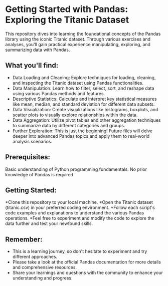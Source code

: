 # **Getting Started with Pandas: Exploring the Titanic Dataset**
This repository dives into learning the foundational concepts of the Pandas library using the iconic Titanic dataset. Through various exercises and analyses, you'll gain practical experience manipulating, exploring, and summarizing data with Pandas.

## **What you'll find:**

* Data Loading and Cleaning: Explore techniques for loading, cleaning, and inspecting the Titanic dataset using Pandas functionalities.
* Data Manipulation: Learn how to filter, select, sort, and reshape data using various Pandas methods and features.
* Descriptive Statistics: Calculate and interpret key statistical measures like mean, median, and standard deviation for different data subsets.
* Data Visualization: Create visualizations like histograms, boxplots, and scatter plots to visually explore relationships within the data.
* Data Aggregation: Utilize pivot tables and other aggregation techniques to summarize data by different categories and groups.
* Further Exploration: This is just the beginning! Future files will delve deeper into advanced Pandas topics and apply them to real-world analysis scenarios.

## **Prerequisites:**

Basic understanding of Python programming fundamentals.
No prior knowledge of Pandas is required.

## **Getting Started:**

*Clone this repository to your local machine.
*Open the Titanic dataset (titanic.csv) in your preferred coding environment.
*Follow each script's code examples and explanations to understand the various Pandas operations.
*Feel free to experiment and modify the code to explore the data further and test your newfound skills.

## **Remember:**

* This is a learning journey, so don't hesitate to experiment and try different approaches.
* Please take a look at the official Pandas documentation for more details and comprehensive resources.
* Share your learnings and questions with the community to enhance your understanding and progress.
